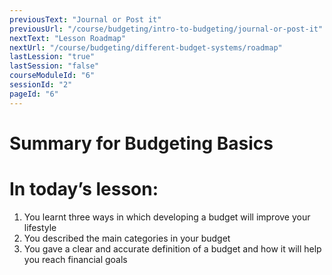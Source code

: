 ```yaml
---
previousText: "Journal or Post it"
previousUrl: "/course/budgeting/intro-to-budgeting/journal-or-post-it"
nextText: "Lesson Roadmap"
nextUrl: "/course/budgeting/different-budget-systems/roadmap"
lastLession: "true"
lastSession: "false"
courseModuleId: "6"
sessionId: "2"
pageId: "6"
---
```



# Summary for Budgeting Basics
# In today’s lesson: 
1. You learnt three ways in which developing a budget will improve your lifestyle 
2. You described the main categories in your budget
3. You gave a clear and accurate definition of a budget and how it will help you reach financial goals